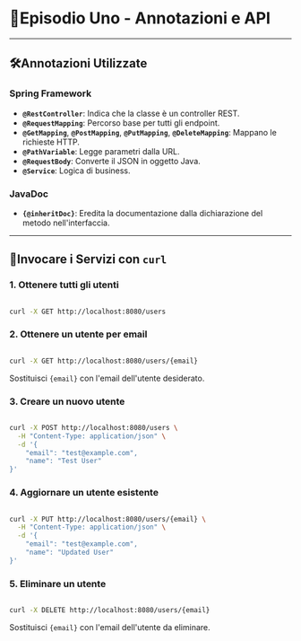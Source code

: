 # 📖Episodio Uno - Annotazioni e API

---

## 🛠️Annotazioni Utilizzate

### Spring Framework

- **`@RestController`**: Indica che la classe è un controller REST.
- **`@RequestMapping`**: Percorso base per tutti gli endpoint.
- **`@GetMapping`**, **`@PostMapping`**, **`@PutMapping`**, **`@DeleteMapping`**: Mappano le richieste HTTP.
- **`@PathVariable`**: Legge parametri dalla URL.
- **`@RequestBody`**: Converte il JSON in oggetto Java.
- **`@Service`**: Logica di business.

### JavaDoc

- **`{@inheritDoc}`**: Eredita la documentazione dalla dichiarazione del metodo nell'interfaccia.

---

## 🔗Invocare i Servizi con `curl`

### 1. Ottenere tutti gli utenti

```bash

curl -X GET http://localhost:8080/users
```

### 2. Ottenere un utente per email

```bash

curl -X GET http://localhost:8080/users/{email}
```

Sostituisci `{email}` con l'email dell'utente desiderato.

### 3. Creare un nuovo utente

```bash

curl -X POST http://localhost:8080/users \
  -H "Content-Type: application/json" \
  -d '{
    "email": "test@example.com",
    "name": "Test User"
}'
```

### 4. Aggiornare un utente esistente

```bash

curl -X PUT http://localhost:8080/users/{email} \
  -H "Content-Type: application/json" \
  -d '{
    "email": "test@example.com",
    "name": "Updated User"
}'
```

### 5. Eliminare un utente

```bash

curl -X DELETE http://localhost:8080/users/{email}
```

Sostituisci `{email}` con l'email dell'utente da eliminare.
